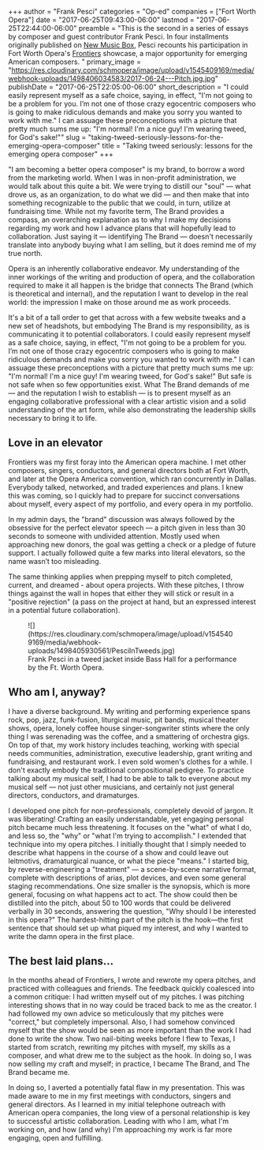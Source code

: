 +++
author = "Frank Pesci"
categories = "Op-ed"
companies = ["Fort Worth Opera"]
date = "2017-06-25T09:43:00-06:00"
lastmod = "2017-06-25T22:44:00-06:00"
preamble = "This is the second in a series of essays by composer and guest contributor Frank Pesci. In four installments originally published on [New Music Box](http://www.newmusicbox.org/articles/author/frank-pesci/), Pesci recounts his participation in Fort Worth Opera's [Frontiers](http://www.fwopera.org/operas/frontiers/) showcase, a major opportunity for emerging American composers. "
primary_image = "https://res.cloudinary.com/schmopera/image/upload/v1545409169/media/webhook-uploads/1498406034583/2017-06-24---Pitch.jpg.jpg"
publishDate = "2017-06-25T22:05:00-06:00"
short_description = "I could easily represent myself as a safe choice, saying, in effect, &quot;I&#039;m not going to be a problem for you. I’m not one of those crazy egocentric composers who is going to make ridiculous demands and make you sorry you wanted to work with me.&quot; I can assuage these preconceptions with a picture that pretty much sums me up: &quot;I&#039;m normal!  I&#039;m a nice guy! I&#039;m wearing tweed, for God&#039;s sake!&quot;"
slug = "taking-tweed-seriously-lessons-for-the-emerging-opera-composer"
title = "Taking tweed seriously: lessons for the emerging opera composer"
+++

"I am becoming a better opera composer" is my brand, to borrow a word from the marketing world. When I was in non-profit administration, we would talk about this quite a bit. We were trying to distill our "soul" — what drove us, as an organization, to do what we did — and then make that into something recognizable to the public that we could, in turn, utilize at fundraising time.  While not my favorite term, The Brand provides a compass, an overarching explanation as to why I make my decisions regarding my work and how I advance plans that will hopefully lead to collaboration. Just saying it — identifying The Brand — doesn't necessarily translate into anybody buying what I am selling, but it does remind me of my true north.

Opera is an inherently collaborative endeavor. My understanding of the inner workings of the writing and production of opera, and the collaboration required to make it all happen is the bridge that connects The Brand (which is theoretical and internal), and the reputation I want to develop in the real world: the impression I make on those around me as work proceeds.

It's a bit of a tall order to get that across with a few website tweaks and a new set of headshots, but embodying The Brand is my responsibility, as is communicating it to potential collaborators.  I could easily represent myself as a safe choice, saying, in effect, "I'm not going to be a problem for you. I’m not one of those crazy egocentric composers who is going to make ridiculous demands and make you sorry you wanted to work with me." I can assuage these preconceptions with a picture that pretty much sums me up: "I'm normal!  I'm a nice guy! I'm wearing tweed, for God's sake!" But safe is not safe when so few opportunities exist. What The Brand demands of me — and the reputation I wish to establish — is to present myself as an engaging collaborative professional with a clear artistic vision and a solid understanding of the art form, while also demonstrating the leadership skills necessary to bring it to life.

## Love in an elevator

Frontiers was my first foray into the American opera machine. I met other composers, singers, conductors, and general directors both at Fort Worth, and later at the Opera America convention, which ran concurrently in Dallas. Everybody talked, networked, and traded experiences and plans. I knew this was coming, so I quickly had to prepare for succinct conversations about myself, every aspect of my portfolio, and every opera in my portfolio.

In my admin days, the "brand" discussion was always followed by the obsessive for the perfect elevator speech — a pitch given in less than 30 seconds to someone with undivided attention. Mostly used when approaching new donors, the goal was getting a check or a pledge of future support.  I actually followed quite a few marks into literal elevators, so the name wasn’t too misleading.

The same thinking applies when prepping myself to pitch completed, current, and dreamed - about opera projects. With these pitches, I throw things against the wall in hopes that either they will stick or result in a "positive rejection" (a pass on the project at hand, but an expressed interest in a potential future collaboration).

<figure data-type="image">
![](https://res.cloudinary.com/schmopera/image/upload/v1545409169/media/webhook-uploads/1498405930561/PesciInTweeds.jpg)
<figcaption>Frank Pesci in a tweed jacket inside Bass Hall for a performance by the Ft. Worth Opera.</figcaption>
</figure>

## Who am I, anyway?

I have a diverse background. My writing and performing experience spans rock, pop, jazz, funk-fusion, liturgical music, pit bands, musical theater shows, opera, lonely coffee house singer-songwriter stints where the only thing I was serenading was the coffee, and a smattering of orchestra gigs. On top of that, my work history includes teaching, working with special needs communities, administration, executive leadership, grant writing and fundraising, and restaurant work. I even sold women's clothes for a while. I don't exactly embody the traditional compositional pedigree. To practice talking about my musical self, I had to be able to talk to everyone about my musical self — not just other musicians, and certainly not just general directors, conductors, and dramaturges.

I developed one pitch for non-professionals, completely devoid of jargon. It was liberating! Crafting an easily understandable, yet engaging personal pitch became much less threatening. It focuses on the "what" of what I do, and less so, the "why" or "what I'm trying to accomplish." I extended that technique into my opera pitches. I initially thought that I simply needed to describe what happens in the course of a show and could leave out leitmotivs, dramaturgical nuance, or what the piece "means." I started big, by reverse-engineering a "treatment" — a scene-by-scene narrative format, complete with descriptions of arias, plot devices, and even some general staging recommendations. One size smaller is the synopsis, which is more general, focusing on what happens act to act. The show could then be distilled into the pitch, about 50 to 100 words that could be delivered verbally in 30 seconds, answering the question, "Why should I be interested in this opera?" The hardest-hitting part of the pitch is the hook—the first sentence that should set up what piqued my interest, and why I wanted to write the damn opera in the first place.

## The best laid plans…

In the months ahead of Frontiers, I wrote and rewrote my opera pitches, and practiced with colleagues and friends. The feedback quickly coalesced into a common critique: I had written myself out of my pitches. I was pitching interesting shows that in no way could be traced back to me as the creator. I had followed my own advice so meticulously that my pitches were "correct," but completely impersonal.  Also, I had somehow convinced myself that the show would be seen as more important than the work I had done to write the show. Two nail-biting weeks before I flew to Texas, I started from scratch, rewriting my pitches with myself, my skills as a composer, and what drew me to the subject as the hook. In doing so, I was now selling my craft and myself; in practice, I became The Brand, and The Brand became me.

In doing so, I averted a potentially fatal flaw in my presentation. This was made aware to me in my first meetings with conductors, singers and general directors. As I learned in my initial telephone outreach with American opera companies, the long view of a personal relationship is key to successful artistic collaboration. Leading with who I am, what I'm working on, and how (and why) I'm approaching my work is far more engaging, open and fulfilling.
